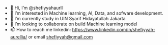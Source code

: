 - 👋 Hi, I’m @shefiyyahaurll
- 👀 I’m interested in Machine learning, AI, Data, and sofware development.
- 🌱 I’m currently study in UIN Syarif Hidayatullah Jakarta
- 💞️ I’m looking to collaborate on build Machine learning model
- 📫 How to reach me linkedin: https://www.linkedin.com/in/shefiyyah-aurellia/ or email shefiyyah@gmail.com


<!---
shefiyyahaurll/shefiyyahaurll is a ✨ special ✨ repository because its `README.md` (this file) appears on your GitHub profile.
You can click the Preview link to take a look at your changes.
--->

